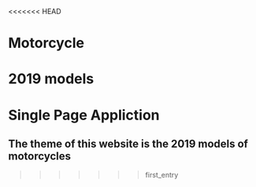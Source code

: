 <<<<<<< HEAD
# Motorcycle
2019 models
=======
# Single Page Appliction

## The theme of this website is the 2019 models of motorcycles 
>>>>>>> first_entry 
